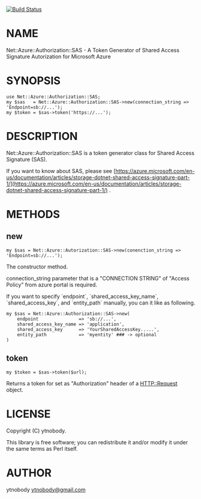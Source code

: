 [![Build Status](https://travis-ci.org/ytnobody/p5-Net-Azure-Authorization-SAS.svg?branch=master)](https://travis-ci.org/ytnobody/p5-Net-Azure-Authorization-SAS)
# NAME

Net::Azure::Authorization::SAS - A Token Generator of Shared Access Signature Autorization for Microsoft Azure 

# SYNOPSIS

    use Net::Azure::Authorization::SAS;
    my $sas   = Net::Azure::Authorization::SAS->new(connection_string => 'Endpoint=sb://...');
    my $token = $sas->token('https://...');

# DESCRIPTION

Net::Azure::Authorization::SAS is a token generator class for Shared Access Signature (SAS).

If you want to know about SAS, please see [https://azure.microsoft.com/en-us/documentation/articles/storage-dotnet-shared-access-signature-part-1/](https://azure.microsoft.com/en-us/documentation/articles/storage-dotnet-shared-access-signature-part-1/) .

# METHODS

## new

    my $sas = Net::Azure::Autorization::SAS->new(conenction_string => 'Endpoint=sb://...');

The constructor method.

connection\_string parameter that is a "CONNECTION STRING" of "Access Policy" from azure portal is required. 

If you want to specify \`endpoint\`, \`shared\_access\_key\_name\`, \`shared\_access\_key\`, and \`entity\_path\` manually, you can it like as following.

    my $sas = Net::Azure::Authorization::SAS->new(
        endpoint               => 'sb://...',
        shared_access_key_name => 'application',
        shared_access_key      => 'YourSharedAccessKey.....',
        entity_path            => 'myentity' ### -> optional
    )

## token

    my $token = $sas->token($url);

Returns a token for set as "Authorization" header of a [HTTP::Request](https://metacpan.org/pod/HTTP::Request) object.

# LICENSE

Copyright (C) ytnobody.

This library is free software; you can redistribute it and/or modify
it under the same terms as Perl itself.

# AUTHOR

ytnobody <ytnobody@gmail.com>
